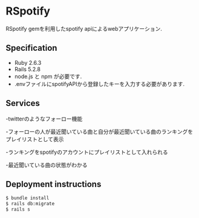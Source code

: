 # RSpotify

RSpotify gemを利用したspotify apiによるwebアプリケーション.

## Specification

- Ruby 2.6.3
- Rails 5.2.8
- node.js と npm が必要です.
- .envファイルにspotifyAPIから登録したキーを入力する必要があります.

## Services 

-twitterのようなフォーロー機能

-フォーローの人が最近聞いている曲と自分が最近聞いている曲のランキングをプレイリストとして表示

-ランキングをspotifyのアカウントにプレイリストとして入れられる

-最近聞いている曲の状態がわかる

## Deployment instructions

```bash
$ bundle install
$ rails db:migrate
$ rails s
```
